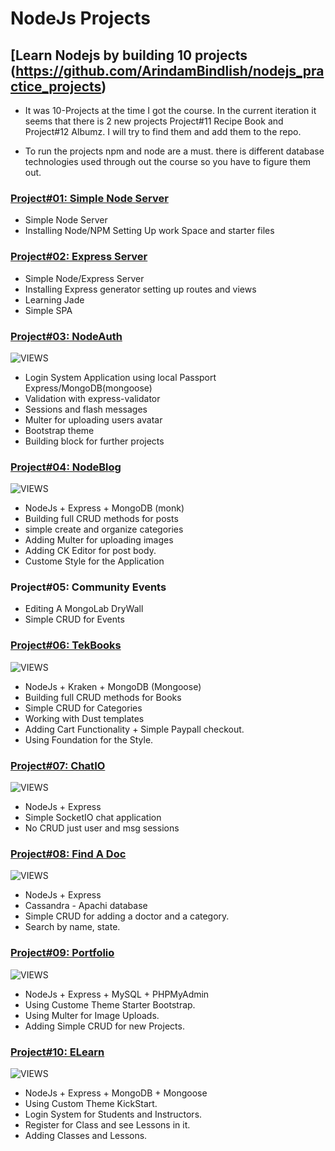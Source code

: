 # NodeJs Projects
## [Learn Nodejs by building 10 projects (https://github.com/ArindamBindlish/nodejs_practice_projects)

* It was 10-Projects at the time I got the course. In the current iteration it seems that there is 2 new projects Project#11 Recipe Book and Project#12 Albumz. I will try to find them and add them to the repo.

* To run the projects npm and node are a must. there is different database technologies used through out the course so you have to figure them out.

### [Project#01: Simple Node Server](https://github.com/ArindamBindlish/nodejs_practice_projects/tree/master/01_SimpleServer)
- Simple Node Server
- Installing Node/NPM Setting Up work Space and starter files

### [Project#02: Express Server](https://github.com/ArindamBindlish/nodejs_practice_projects/tree/master/02_expressWeb)
- Simple Node/Express Server
- Installing Express generator setting up routes and views
- Learning Jade
- Simple SPA

### [Project#03: NodeAuth](https://github.com/ArindamBindlish/nodejs_practice_projects/tree/master/03_nodeauth)
![VIEWS](https://github.com/ArindamBindlish/nodejs_practice_projects/blob/master/03_nodeauth/show.jpg)
- Login System Application using local Passport Express/MongoDB(mongoose)
- Validation with express-validator 
- Sessions and flash messages
- Multer for uploading users avatar
- Bootstrap theme
- Building block for further projects

### [Project#04: NodeBlog](https://github.com/ArindamBindlish/nodejs_practice_projects/tree/master/04_nodeblog)
![VIEWS](https://github.com/ArindamBindlish/nodejs_practice_projects/blob/master/04_nodeblog/show.jpg)
- NodeJs + Express + MongoDB (monk)
- Building full CRUD methods for posts
- simple create and organize categories
- Adding Multer for uploading images
- Adding CK Editor for post body.
- Custome Style for the Application

### Project#05: Community Events
- Editing A MongoLab DryWall
- Simple CRUD for Events

### [Project#06: TekBooks](https://github.com/ArindamBindlish/nodejs_practice_projects/tree/master/06_TekBooks)
![VIEWS](https://github.com/ArindamBindlish/nodejs_practice_projects/blob/master/06_TekBooks/show.jpg)
- NodeJs + Kraken + MongoDB (Mongoose)
- Building full CRUD methods for Books
- Simple CRUD for Categories
- Working with Dust templates
- Adding Cart Functionality + Simple Paypall checkout.
- Using Foundation for the Style.

### [Project#07: ChatIO](https://github.com/ArindamBindlish/nodejs_practice_projects/tree/master/07_ChatIO)
![VIEWS](https://github.com/ArindamBindlish/nodejs_practice_projects/blob/master/07_ChatIO/show.jpg)
- NodeJs + Express
- Simple SocketIO chat application
- No CRUD just user and msg sessions

### [Project#08: Find A Doc](https://github.com/ArindamBindlish/nodejs_practice_projects/tree/master/08_FindADoc)
![VIEWS](https://github.com/ArindamBindlish/nodejs_practice_projects/blob/master/08_FindADoc/show.jpg)
- NodeJs + Express
- Cassandra - Apachi database
- Simple CRUD for adding a doctor and a category.
- Search by name, state.

### [Project#09: Portfolio](https://github.com/ArindamBindlish/nodejs_practice_projects/tree/master/09_Portfolio)
![VIEWS](https://github.com/ArindamBindlish/nodejs_practice_projects/blob/master/09_Portfolio/show.jpg)
- NodeJs + Express + MySQL + PHPMyAdmin
- Using Custome Theme Starter Bootstrap.
- Using Multer for Image Uploads.
- Adding Simple CRUD for new Projects.

### [Project#10: ELearn](https://github.com/ArindamBindlish/nodejs_practice_projects/tree/master/10_ELearn)
![VIEWS](https://github.com/ArindamBindlish/nodejs_practice_projects/blob/master/10_ELearn/show.jpg)
- NodeJs + Express + MongoDB + Mongoose
- Using Custom Theme KickStart.
- Login System for Students and Instructors.
- Register for Class and see Lessons in it.
- Adding Classes and Lessons.
